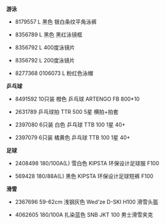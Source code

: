 **游泳**

- 8179557 L 黑色 银白条纹平角泳裤

- 8356789 L 黑色 黑红泳镜框

- 8356792 L 400度泳镜片

- 8356792 L 200度泳镜片

- 8277368 0106073 L 粉红色泳帽


**乒乓球**

- 8491592 10只装 橙色 乒乓球 ARTENGO FB 800*10

- 2631789 乒乓球拍 TTR 500 5星 横拍+拍套

- 2397080 6只装 白色 乒乓球 TTB 100 1星 40+

- 2397079 6只装 橘黄色 乒乓球 TTB 100 1星 40+


**足球**

- 2408498 180/100A(L) 雪白色 KIPSTA 环保设计足球服 F100

- 569428 180/88A(L) 黑色 KIPSTA 环保设计足球短裤 F100


**滑雪**

- 2367696 59-62cm 浅钢灰色 Wed'ze D-SKI H100 滑雪头盔

- 4062605 180/100A 扎染蓝色 SNB JKT 100 男士滑雪夹克
